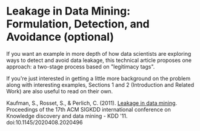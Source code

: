 # Leakage in Data Mining: Formulation, Detection, and Avoidance (optional)

If you want an example in more depth of how data scientists are exploring ways to detect and avoid data leakage, this technical article proposes one approach: a two-stage process based on "legitimacy tags".

If you're just interested in getting a little more background on the problem along with interesting examples, Sections 1 and 2 (Introduction and Related Work) are also useful to read on their own.

Kaufman, S., Rosset, S., & Perlich, C. (2011). [Leakage in data mining](http://www.cs.umb.edu/~ding/history/470_670_fall_2011/papers/cs670_Tran_PreferredPaper_LeakingInDataMining.pdf). Proceedings of the 17th ACM SIGKDD international conference on Knowledge discovery and data mining - KDD '11. doi:10.1145/2020408.2020496